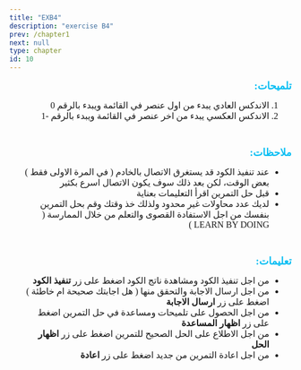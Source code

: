 ```yaml
---
title: "EXB4"
description: "exercise B4" 
prev: /chapter1
next: null
type: chapter
id: 10
---
```



<codeblock id="B4">
  
<div dir="RTL">  
  
<p line-height:1.5">
<strong>
<font size="4" color="#09bef3" face="cairo">
تلميحات:
</font>
</strong>
</p>

<ol line-height:1.5">
<font size="3.5" face="cairo">
<li>
الاندكس العادي يبدء من اول عنصر في القائمة ويبدء بالرقم 0
</li>
  
<li>
الاندكس العكسي يبدء من اخر عنصر في القائمة ويبدء بالرقم -1
</li>

</font>
</ol> 


<br>
<p line-height:1.5">
<strong>
<font size="4" color="#09bef3" face="cairo">
ملاحظات:
</font>
</strong>
</p>

<ul line-height:1.5">
<font size="3.5" face="cairo">
<li>
عند تنفيذ الكود قد يستغرق الاتصال بالخادم ( في المرة الاولى فقط ) بعض الوقت، لكن بعد ذلك سوف يكون الاتصال اسرع بكثير
</li>
  
<li>
قبل حل التمرين اقرأ التعليمات بعناية
</li>

<li>
لديك عدد محاولات غير محدود ولذلك خذ وقتك وقم بحل التمرين بنفسك من اجل الاستفادة القصوى والتعلم من خلال الممارسة ( LEARN BY DOING )
</li>

</font>
</ul> 


<br>
<p line-height:1.5">
<strong>
<font size="4" color="#09bef3" face="cairo">
تعليمات:
</font>
</strong>
</p>

<ul line-height:1.5">
<font size="3.5" face="cairo">
<li>
من اجل تنفيذ الكود ومشاهدة ناتج الكود اضغط على زر <strong>تنفيذ الكود</strong>
</li>
  
<li>
من اجل ارسال الاجابة والتحقق منها ( هل اجابتك صحيحة ام خاطئة ) اضغط على زر <strong>ارسال الاجابة</strong>
</li>  
  
<li>
من اجل الحصول على تلميحات ومساعدة في حل التمرين اضغط على زر <strong>اظهار المساعدة</strong> 
</li>

<li>
من اجل الاطلاع على الحل الصحيح للتمرين اضغط على زر <strong>اظهار الحل</strong>
</li>

<li>
من اجل اعادة التمرين من جديد اضغط على زر <strong>اعادة</strong>
</li>

</font>
</ul> 


</div>

</codeblock>

